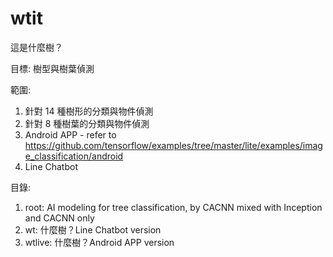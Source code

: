 # wtit
這是什麼樹？

目標: 樹型與樹葉偵測

範圍:
1. 針對 14 種樹形的分類與物件偵測
2. 針對 8 種樹葉的分類與物件偵測
3. Android APP - refer to https://github.com/tensorflow/examples/tree/master/lite/examples/image_classification/android
4. Line Chatbot

目錄:
1. root: AI modeling for tree classification, by CACNN mixed with Inception and CACNN only
2. wt: 什麼樹？Line Chatbot version
3. wtlive: 什麼樹？Android APP version
